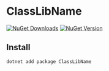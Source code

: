 # ClassLibName

[![NuGet Downloads](https://img.shields.io/nuget/dt/ClassLibName?logo=NuGet&label=downloads)](https://www.nuget.org/packages/ClassLibName)
[![NuGet Version](https://img.shields.io/nuget/v/ClassLibName?logo=NuGet&label=version)](https://www.nuget.org/packages/ClassLibName)

## Install

```bash
dotnet add package ClassLibName
```
